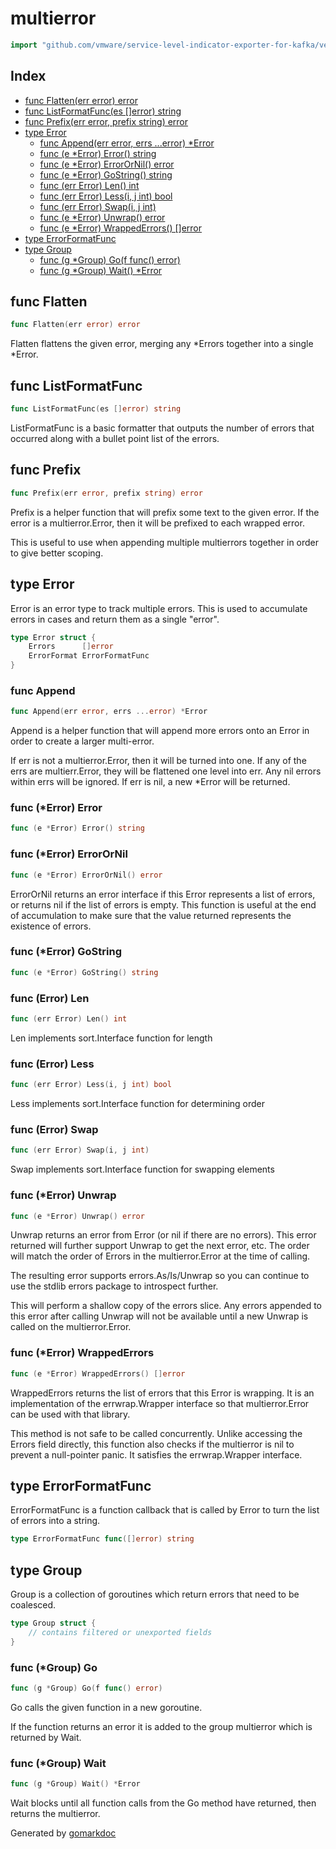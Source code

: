 <!-- Code generated by gomarkdoc. DO NOT EDIT -->

# multierror

```go
import "github.com/vmware/service-level-indicator-exporter-for-kafka/vendor/github.com/hashicorp/go-multierror"
```

## Index

- [func Flatten(err error) error](<#func-flatten>)
- [func ListFormatFunc(es []error) string](<#func-listformatfunc>)
- [func Prefix(err error, prefix string) error](<#func-prefix>)
- [type Error](<#type-error>)
  - [func Append(err error, errs ...error) *Error](<#func-append>)
  - [func (e *Error) Error() string](<#func-error-error>)
  - [func (e *Error) ErrorOrNil() error](<#func-error-errorornil>)
  - [func (e *Error) GoString() string](<#func-error-gostring>)
  - [func (err Error) Len() int](<#func-error-len>)
  - [func (err Error) Less(i, j int) bool](<#func-error-less>)
  - [func (err Error) Swap(i, j int)](<#func-error-swap>)
  - [func (e *Error) Unwrap() error](<#func-error-unwrap>)
  - [func (e *Error) WrappedErrors() []error](<#func-error-wrappederrors>)
- [type ErrorFormatFunc](<#type-errorformatfunc>)
- [type Group](<#type-group>)
  - [func (g *Group) Go(f func() error)](<#func-group-go>)
  - [func (g *Group) Wait() *Error](<#func-group-wait>)


## func Flatten

```go
func Flatten(err error) error
```

Flatten flattens the given error, merging any \*Errors together into a single \*Error.

## func ListFormatFunc

```go
func ListFormatFunc(es []error) string
```

ListFormatFunc is a basic formatter that outputs the number of errors that occurred along with a bullet point list of the errors.

## func Prefix

```go
func Prefix(err error, prefix string) error
```

Prefix is a helper function that will prefix some text to the given error. If the error is a multierror.Error, then it will be prefixed to each wrapped error.

This is useful to use when appending multiple multierrors together in order to give better scoping.

## type Error

Error is an error type to track multiple errors. This is used to accumulate errors in cases and return them as a single "error".

```go
type Error struct {
    Errors      []error
    ErrorFormat ErrorFormatFunc
}
```

### func Append

```go
func Append(err error, errs ...error) *Error
```

Append is a helper function that will append more errors onto an Error in order to create a larger multi\-error.

If err is not a multierror.Error, then it will be turned into one. If any of the errs are multierr.Error, they will be flattened one level into err. Any nil errors within errs will be ignored. If err is nil, a new \*Error will be returned.

### func \(\*Error\) Error

```go
func (e *Error) Error() string
```

### func \(\*Error\) ErrorOrNil

```go
func (e *Error) ErrorOrNil() error
```

ErrorOrNil returns an error interface if this Error represents a list of errors, or returns nil if the list of errors is empty. This function is useful at the end of accumulation to make sure that the value returned represents the existence of errors.

### func \(\*Error\) GoString

```go
func (e *Error) GoString() string
```

### func \(Error\) Len

```go
func (err Error) Len() int
```

Len implements sort.Interface function for length

### func \(Error\) Less

```go
func (err Error) Less(i, j int) bool
```

Less implements sort.Interface function for determining order

### func \(Error\) Swap

```go
func (err Error) Swap(i, j int)
```

Swap implements sort.Interface function for swapping elements

### func \(\*Error\) Unwrap

```go
func (e *Error) Unwrap() error
```

Unwrap returns an error from Error \(or nil if there are no errors\). This error returned will further support Unwrap to get the next error, etc. The order will match the order of Errors in the multierror.Error at the time of calling.

The resulting error supports errors.As/Is/Unwrap so you can continue to use the stdlib errors package to introspect further.

This will perform a shallow copy of the errors slice. Any errors appended to this error after calling Unwrap will not be available until a new Unwrap is called on the multierror.Error.

### func \(\*Error\) WrappedErrors

```go
func (e *Error) WrappedErrors() []error
```

WrappedErrors returns the list of errors that this Error is wrapping. It is an implementation of the errwrap.Wrapper interface so that multierror.Error can be used with that library.

This method is not safe to be called concurrently. Unlike accessing the Errors field directly, this function also checks if the multierror is nil to prevent a null\-pointer panic. It satisfies the errwrap.Wrapper interface.

## type ErrorFormatFunc

ErrorFormatFunc is a function callback that is called by Error to turn the list of errors into a string.

```go
type ErrorFormatFunc func([]error) string
```

## type Group

Group is a collection of goroutines which return errors that need to be coalesced.

```go
type Group struct {
    // contains filtered or unexported fields
}
```

### func \(\*Group\) Go

```go
func (g *Group) Go(f func() error)
```

Go calls the given function in a new goroutine.

If the function returns an error it is added to the group multierror which is returned by Wait.

### func \(\*Group\) Wait

```go
func (g *Group) Wait() *Error
```

Wait blocks until all function calls from the Go method have returned, then returns the multierror.



Generated by [gomarkdoc](<https://github.com/princjef/gomarkdoc>)

